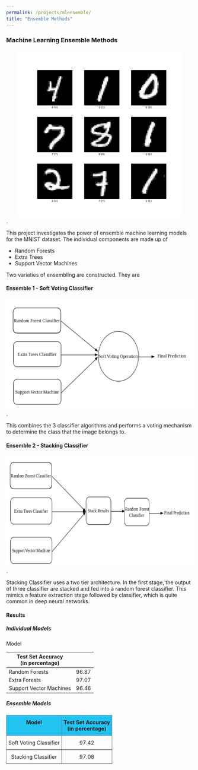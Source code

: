 ```yaml
---
permalink: /projects/mlensemble/
title: "Ensemble Methods"
---
```


### Machine Learning Ensemble Methods

<center><img src="/assets/images/ensemble/mnist.png" alt="Sample Images from MNIST Dataset" width="450" height="450"></center>.

This project investigates the power of ensemble machine learning models for the MNIST dataset. The individual components are made up of 
+ Random Forests
+ Extra Trees
+ Support Vector Machines

Two varieties of ensembling are constructed. They are

#### Ensemble 1 - Soft Voting Classifier

<center><img src="/assets/images/ensemble/soft_voting.png" alt="Sample Images from MNIST Dataset" width="600" height="300"></center>.

This combines the 3 classifier algorithms and performs a voting mechanism to determine the class that the image belongs to.

#### Ensemble 2 - Stacking Classifier

<center><img src="/assets/images/ensemble/stacking.png" alt="Sample Images from MNIST Dataset" width="600" height="300"></center>.


Stacking Classifier uses a two tier architecture. In the first stage, the output of three classifier are stacked and fed into a random forest classifier. This mimics a feature extraction stage followed by classifier, which is quite common in deep neural networks.


#### Results

##### Individual Models

<style type="text/css">
.tg  {border-collapse:collapse;border-spacing:0;}
.tg td{border-color:black;border-style:solid;border-width:1px;font-family:Arial, sans-serif;font-size:14px;
  overflow:hidden;padding:10px 5px;word-break:normal;}
.tg th{border-color:black;border-style:solid;border-width:1px;font-family:Arial, sans-serif;font-size:14px;
  font-weight:normal;overflow:hidden;padding:10px 5px;word-break:normal;}
.tg .tg-3dm3{border-color:inherit;font-family:inherit;text-align:center;vertical-align:top}
.tg .tg-93m3{background-color:#23c3f1;border-color:inherit;font-family:inherit;font-weight:bold;text-align:center;vertical-align:top
  }
</style>
<table class="tg>
<thead>
  <tr>
    <th class="tg-93m3">Model</th>
    <th class="tg-93m3">Test Set Accuracy<br>(in percentage)</th>
  </tr>
</thead>
<tbody>
  <tr>
    <td class="tg-3dm3">Random Forests</td>
    <td class="tg-3dm3">96.87</td>
  </tr>
  <tr>
    <td class="tg-3dm3">Extra Forests</td>
    <td class="tg-3dm3">97.07</td>
  </tr>
  <tr>
    <td class="tg-3dm3">Support Vector Machines</td>
    <td class="tg-3dm3">96.46</td>
  </tr>
</tbody>
</table>

##### Ensemble Models

<style type="text/css">
.tg  {border-collapse:collapse;border-spacing:0;margin:0px auto;}
.tg td{border-color:black;border-style:solid;border-width:1px;font-family:Arial, sans-serif;font-size:14px;
  overflow:hidden;padding:10px 5px;word-break:normal;}
.tg th{border-color:black;border-style:solid;border-width:1px;font-family:Arial, sans-serif;font-size:14px;
  font-weight:normal;overflow:hidden;padding:10px 5px;word-break:normal;}
.tg .tg-3dm3{border-color:inherit;font-family:inherit;text-align:center;vertical-align:top}
.tg .tg-93m3{background-color:#23c3f1;border-color:inherit;font-family:inherit;font-weight:bold;text-align:center;vertical-align:top
  }
@media screen and (max-width: 767px) {.tg {width: auto !important;}.tg col {width: auto !important;}.tg-wrap {overflow-x: auto;-webkit-overflow-scrolling: touch;margin: auto 0px;}}</style>
<div class="tg-wrap"><table class="tg">
<thead>
  <tr>
    <th class="tg-93m3">Model</th>
    <th class="tg-93m3">Test Set Accuracy<br>(in percentage)</th>
  </tr>
</thead>
<tbody>
  <tr>
    <td class="tg-3dm3">Soft Voting Classifier</td>
    <td class="tg-3dm3">97.42</td>
  </tr>
  <tr>
    <td class="tg-3dm3">Stacking Classifier</td>
    <td class="tg-3dm3">97.08</td>
  </tr>
</tbody>
</table></div>